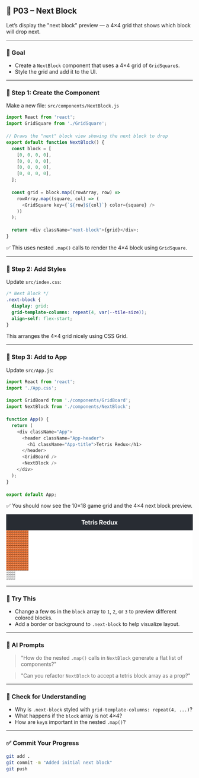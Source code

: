 ## 🔷 P03 – Next Block

Let’s display the "next block" preview — a 4×4 grid that shows which block will drop next.

---

### 🎯 Goal

- Create a `NextBlock` component that uses a 4×4 grid of `GridSquare`s.
- Style the grid and add it to the UI.

---

### 🧩 Step 1: Create the Component

Make a new file: `src/components/NextBlock.js`

```js
import React from 'react';
import GridSquare from './GridSquare';

// Draws the "next" block view showing the next block to drop
export default function NextBlock() {
  const block = [
    [0, 0, 0, 0],
    [0, 0, 0, 0],
    [0, 0, 0, 0],
    [0, 0, 0, 0],
  ];

  const grid = block.map((rowArray, row) =>
    rowArray.map((square, col) => (
      <GridSquare key={`${row}${col}`} color={square} />
    ))
  );

  return <div className="next-block">{grid}</div>;
}
```

✅ This uses nested `.map()` calls to render the 4×4 block using `GridSquare`.

---

### 🧩 Step 2: Add Styles

Update `src/index.css`:

```css
/* Next Block */
.next-block {
  display: grid;
  grid-template-columns: repeat(4, var(--tile-size));
  align-self: flex-start;
}
```

This arranges the 4×4 grid nicely using CSS Grid.

---

### 🧩 Step 3: Add to App

Update `src/App.js`:

```js
import React from 'react';
import './App.css';

import GridBoard from './components/GridBoard';
import NextBlock from './components/NextBlock';

function App() {
  return (
    <div className="App">
      <header className="App-header">
        <h1 className="App-title">Tetris Redux</h1>
      </header>
      <GridBoard />
      <NextBlock />
    </div>
  );
}

export default App;
```

✅ You should now see the 10×18 game grid and the 4×4 next block preview.

![next block](./assets/initial-next-block.png)

---

### 💬 Try This

- Change a few `0`s in the `block` array to `1`, `2`, or `3` to preview different colored blocks.
- Add a border or background to `.next-block` to help visualize layout.

---

### 🤖 AI Prompts

> "How do the nested `.map()` calls in `NextBlock` generate a flat list of components?"

> "Can you refactor `NextBlock` to accept a tetris block array as a prop?"

---

### 🧠 Check for Understanding

- Why is `.next-block` styled with `grid-template-columns: repeat(4, ...)`?
- What happens if the `block` array is not 4×4?
- How are `key`s important in the nested `.map()`?

---

### ✅ Commit Your Progress

```bash
git add .
git commit -m "Added initial next block"
git push
```
